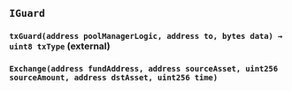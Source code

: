## `IGuard`






### `txGuard(address poolManagerLogic, address to, bytes data) → uint8 txType` (external)






### `Exchange(address fundAddress, address sourceAsset, uint256 sourceAmount, address dstAsset, uint256 time)`





